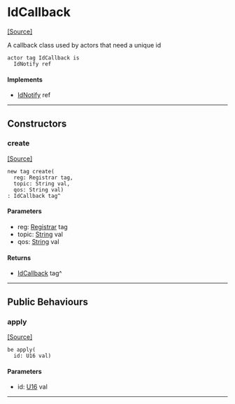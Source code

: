 # IdCallback
<span class="source-link">[[Source]](src/mqtt-idIssuer/idCallback.md#L-0-5)</span>

A callback class used by actors that need a unique id 


```pony
actor tag IdCallback is
  IdNotify ref
```

#### Implements

* [IdNotify](mqtt-idIssuer-IdNotify.md) ref

---

## Constructors

### create
<span class="source-link">[[Source]](src/mqtt-idIssuer/idCallback.md#L-0-13)</span>


```pony
new tag create(
  reg: Registrar tag,
  topic: String val,
  qos: String val)
: IdCallback tag^
```
#### Parameters

*   reg: [Registrar](bureaucracy-Registrar.md) tag
*   topic: [String](builtin-String.md) val
*   qos: [String](builtin-String.md) val

#### Returns

* [IdCallback](mqtt-idIssuer-IdCallback.md) tag^

---

## Public Behaviours

### apply
<span class="source-link">[[Source]](src/mqtt-idIssuer/idCallback.md#L-0-19)</span>


```pony
be apply(
  id: U16 val)
```
#### Parameters

*   id: [U16](builtin-U16.md) val

---


